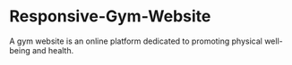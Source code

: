 # Responsive-Gym-Website
A  gym website is an online platform dedicated to promoting physical well-being and health.
